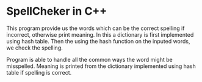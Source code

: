 # SpellCheker in C++

This program provide us the words which can be the correct spelling if incorrect, otherwise print meaning.
In this a dictionary is  first implemented using hash table. 
Then the using the hash function on the inputed words, we check the spelling.

Program is able to handle all the common ways the word might be misspelled.
Meaning is printed from the dictionary implemented using hash table if spelling is correct.

